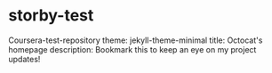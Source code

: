 # storby-test
Coursera-test-repository
theme: jekyll-theme-minimal
title: Octocat's homepage
description: Bookmark this to keep an eye on my project updates!
